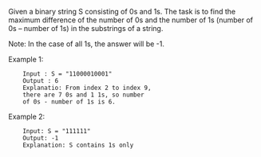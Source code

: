 Given a binary string S consisting of 0s and 1s. The task is to find the maximum difference of the number of 0s and the number of 1s (number of 0s – number of 1s) in the substrings of a string.

Note: In the case of all 1s, the answer will be -1.

Example 1:

        Input : S = "11000010001" 
        Output : 6 
        Explanatio: From index 2 to index 9, 
        there are 7 0s and 1 1s, so number 
        of 0s - number of 1s is 6. 

Example 2:

        Input: S = "111111"
        Output: -1
        Explanation: S contains 1s only 
